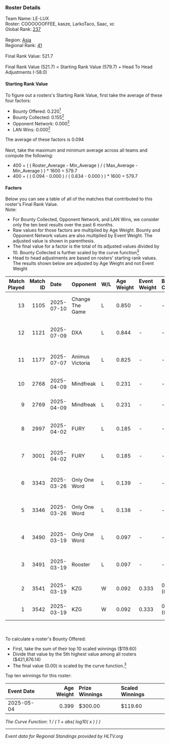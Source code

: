 ### Roster Details<br />
Team Name: LE-LUX<br />
Roster: COOOOOOFFEE, kasze, LarkoTaco, Saac, xc<br />
Global Rank: [237](../../standings_global_2025_09_01.md)<br />
<br />
Region: [Asia]( ../../standings_asia_2025_09_01.md)<br />
Regional Rank: [41]( ../../standings_asia_2025_09_01.md)<br />
<br />
Final Rank Value:  521.7<br />
<br />
Final Rank Value (521.7) = Starting Rank Value (579.7) + Head To Head Adjustments (-58.0)<br />

#### Starting Rank Value<br />
To figure out a rosters's Starting Rank Value, first take the average of these four factors:<br />
- Bounty Offered: 0.220[<sup>1</sup>](#table2)
- Bounty Collected: 0.155[<sup>2</sup>](#table1)
- Opponent Network: 0.000[<sup>2</sup>](#table1)
- LAN Wins: 0.000[<sup>2</sup>](#table1)

The average of these factors is 0.094<br />
<br />
Next, take the maximum and minimum average across all teams and compute the following:<br />
- 400 + ( ( Roster_Average - Min_Average ) / ( Max_Average - Min_Average ) ) * 1600 = 579.7
- 400 + ( ( 0.094 - 0.000 ) / ( 0.834 - 0.000 ) ) * 1600 = 579.7


#### Factors<br />
Below you can see a table of all of the matches that contributed to this roster's Final Rank Value.<br />
Note:<br />

- For Bounty Collected, Opponent Network, and LAN Wins, we consider only the ten best results over the past 6 months.
- Raw values for those factors are multiplied by Age Weight. Bounty and Opponent Network values are also multiplied by Event Weight. The adjusted value is shown in parenthesis.
- The final value for a factor is the total of its adjusted values divided by 10. Bounty Collected is further scaled by the curve function[<sup>3</sup>](#curveFunction)
- Head to head adjustments are based on rosters' starting rank values. The results shown below are adjusted by Age Weight and not Event Weight
<span id="table1"></span><br />


| Match Played | Match ID | Date       | Opponent        | W/L | Age Weight | Event Weight | Bounty Collected | Opponent Network | LAN Wins  | H2H Adj. | Roster                                       |
| -: | -: | :- | :- | :- | :- | :- | :- | :- | :- | -: | :- |
|           13 |     1105 | 2025-07-10 | Change The Game | L   | 0.850      | -            | -                | -                | -         |   -13.62 | BROJVHS, kasze, LarkoTaco, vanillaicey, xc   |
|           12 |     1121 | 2025-07-09 | DXA             | L   | 0.844      | -            | -                | -                | -         |   -15.74 | BROJVHS, kasze, LarkoTaco, Saac, vanillaicey |
|           11 |     1177 | 2025-07-07 | Animus Victoria | L   | 0.825      | -            | -                | -                | -         |   -14.89 | BROJVHS, kasze, LarkoTaco, Saac, vanillaicey |
|           10 |     2768 | 2025-04-09 | Mindfreak       | L   | 0.231      | -            | -                | -                | -         |    -2.93 | COOOOOOFFEE, dcey, kasze, LarkoTaco, xc      |
|            9 |     2769 | 2025-04-09 | Mindfreak       | L   | 0.231      | -            | -                | -                | -         |    -2.98 | COOOOOOFFEE, dcey, kasze, LarkoTaco, xc      |
|            8 |     2997 | 2025-04-02 | FURY            | L   | 0.185      | -            | -                | -                | -         |    -2.56 | COOOOOOFFEE, kasze, LarkoTaco, Saac, xc      |
|            7 |     3001 | 2025-04-02 | FURY            | L   | 0.185      | -            | -                | -                | -         |    -2.60 | COOOOOOFFEE, kasze, LarkoTaco, Saac, xc      |
|            6 |     3343 | 2025-03-26 | Only One Word   | L   | 0.139      | -            | -                | -                | -         |    -1.70 | COOOOOOFFEE, kasze, LarkoTaco, Saac, xc      |
|            5 |     3346 | 2025-03-26 | Only One Word   | L   | 0.138      | -            | -                | -                | -         |    -1.71 | COOOOOOFFEE, kasze, LarkoTaco, Saac, xc      |
|            4 |     3490 | 2025-03-19 | Only One Word   | L   | 0.097      | -            | -                | -                | -         |    -1.21 | bixiaoxi, COOOOOOFFEE, kasze, LarkoTaco, xc  |
|            3 |     3491 | 2025-03-19 | Rooster         | L   | 0.097      | -            | -                | -                | -         |    -1.04 | bixiaoxi, COOOOOOFFEE, kasze, LarkoTaco, xc  |
|            2 |     3541 | 2025-03-19 | KZG             | W   | 0.092      | 0.333        | 0.001 (0.000)    | 0.011 (0.000)    | 0 (0.000) |     1.48 | COOOOOOFFEE, dcey, kasze, LarkoTaco, xc      |
|            1 |     3542 | 2025-03-19 | KZG             | W   | 0.092      | 0.333        | 0.001 (0.000)    | 0.011 (0.000)    | 0 (0.000) |     1.49 | COOOOOOFFEE, dcey, kasze, LarkoTaco, xc      |

<br />
<span id="table2"></span><br />
To calculate a roster's Bounty Offered:<br />

- First, take the sum of their top 10 scaled winnings ($119.60)
- Divide that value by the 5th highest value among all rosters ($421,876.14)
- The final value (0.00) is scaled by the curve function.[<sup>3</sup>](#curveFunction)

Top ten winnings for this roster:<br />

| Event Date | Age Weight | Prize Winnings | Scaled Winnings |
| :- | -: | :- | :- |
| 2025-05-04 |      0.399 | $300.00        | $119.60         |


<span id="curveFunction"></span>_The Curve Function: 1 / ( 1 + abs( log10( x ) ) )_<br />

---
_Event data for Regional Standings provided by HLTV.org_<br />
